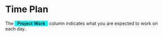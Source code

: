# Time Plan
The <span style="background-color: aqua; display: inline-block; padding: 0 8px; font-weight: bold;">Project Work</span> column indicates what you are expected to work on each day. 

<TimePlan
	:startDate='new Date(2019, 7, 26)'
	:columns='[
		{key: "l", name: "Lectures", color: "orange"},
		{key: "s", name: "Lab sessions", color: "yellow"},
		{key: "p", name: "Project Work", color: "aqua"},
		{key: "i", name: "Important", color: "red"},
	]'
	:rows='[
		// 35
		{},
		{l: "Introduction", p: "Part 1: Spec."},
		{s: "Group 1", l: "Tutorial 1: HTTP & HTML", p: "Part 1: Spec."},
		{s: "Group 2", p: "Part 1: Spec."},
		{s: "Group 3", p: "Part 1: Spec."},
		{},
		{},
		// 36
		{p: "Part 2: GUI"},
		{p: "Part 2: GUI"},
		{s: "Group 1", l: "Tutorial 2: CSS", p: "Part 2: GUI"},
		{s: "Group 2", p: "Part 2: GUI"},
		{s: "Group 3", p: "Part 2: GUI"},
		{},
		{},
		// 37
		{p: "Part 2: GUI"},
		{p: "Part 2: GUI"},
		{s: "Group 1", l: "Tutorial 3: Express", p: "Part 2: GUI"},
		{s: "Group 2", p: "Part 2: GUI", i: "Inspera Exam Registration Opens"},
		{s: "Group 3", p: "Part 2: GUI"},
		{},
		{},
		// 38
		{p: "Part 3: SQLite"},
		{p: "Part 3: SQLite"},
		{s: "Group 1", l: "Tutorial 4: SQLite", p: "Part 3: SQLite"},
		{s: "Group 2", p: "Part 4: Forms"},
		{s: "Group 3", p: "Part 4: Forms"},
		{},
		{},
		// 39
		{p: "Part 4: Forms"},
		{p: "Part 5: Errors"},
		{s: "Group 1", l: "Tutorial 5: Cookies & Sessions", p: "Part 5: Errors"},
		{s: "Group 2", p: "Part 5: Errors"},
		{s: "Group 3", p: "Part 6: Auth"},
		{},
		{i: "Deadline Submit Project Report for Feedback"},
		// 40
		{p: "Part 6: Auth"},
		{p: "Part 6: Auth"},
		{s: "Group 1", l: "Tutorial 6: Security", p: "Part 7: Security"},
		{s: "Group 2", p: "Part 7: Security"},
		{s: "Group 3", p: "Part 7: Security"},
		{i: "Inspera Exam Registration Closes"},
		{},
		// 41
		{p: "Part 8: Optional"},
		{l: "Guest Lecture", p: "Part 8: Optional"},
		{s: "Group 1", l: "Sample Exam/Repetition", p: "Part 8: Optional"},
		{s: "Group 2", p: "Part 9: Deploy"},
		{s: "Group 3", p: "Part 9: Deploy"},
		{},
		{},
		// 42
		{p: "Part 10: Presentation", i: "Project Work Presentation"},
		{p: "Part 10: Presentation", i: "Project Work Presentation, Inspera Exam"},
		{p: "Part 10: Presentation", i: "Project Work Presentation"},
		{p: "Part 10: Presentation", i: "Project Work Presentation"},
		{p: "Part 10: Presentation", i: "Project Work Presentation"},
		{},
		{p: "Part 11: Submitting", i: "Deadline Submit Project Work on Ping Pong"},
	]'
/>
